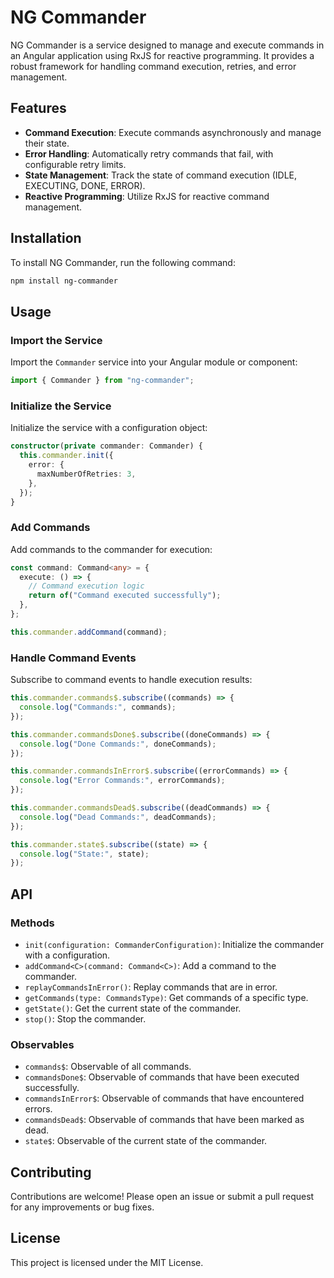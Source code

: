# NG Commander

NG Commander is a service designed to manage and execute commands in an Angular application using RxJS for reactive programming. It provides a robust framework for handling command execution, retries, and error management.

## Features

- **Command Execution**: Execute commands asynchronously and manage their state.
- **Error Handling**: Automatically retry commands that fail, with configurable retry limits.
- **State Management**: Track the state of command execution (IDLE, EXECUTING, DONE, ERROR).
- **Reactive Programming**: Utilize RxJS for reactive command management.

## Installation

To install NG Commander, run the following command:

```bash
npm install ng-commander
```

## Usage

### Import the Service

Import the `Commander` service into your Angular module or component:

```typescript
import { Commander } from "ng-commander";
```

### Initialize the Service

Initialize the service with a configuration object:

```typescript
constructor(private commander: Commander) {
  this.commander.init({
    error: {
      maxNumberOfRetries: 3,
    },
  });
}
```

### Add Commands

Add commands to the commander for execution:

```typescript
const command: Command<any> = {
  execute: () => {
    // Command execution logic
    return of("Command executed successfully");
  },
};

this.commander.addCommand(command);
```

### Handle Command Events

Subscribe to command events to handle execution results:

```typescript
this.commander.commands$.subscribe((commands) => {
  console.log("Commands:", commands);
});

this.commander.commandsDone$.subscribe((doneCommands) => {
  console.log("Done Commands:", doneCommands);
});

this.commander.commandsInError$.subscribe((errorCommands) => {
  console.log("Error Commands:", errorCommands);
});

this.commander.commandsDead$.subscribe((deadCommands) => {
  console.log("Dead Commands:", deadCommands);
});

this.commander.state$.subscribe((state) => {
  console.log("State:", state);
});
```

## API

### Methods

- `init(configuration: CommanderConfiguration)`: Initialize the commander with a configuration.
- `addCommand<C>(command: Command<C>)`: Add a command to the commander.
- `replayCommandsInError()`: Replay commands that are in error.
- `getCommands(type: CommandsType)`: Get commands of a specific type.
- `getState()`: Get the current state of the commander.
- `stop()`: Stop the commander.

### Observables

- `commands$`: Observable of all commands.
- `commandsDone$`: Observable of commands that have been executed successfully.
- `commandsInError$`: Observable of commands that have encountered errors.
- `commandsDead$`: Observable of commands that have been marked as dead.
- `state$`: Observable of the current state of the commander.

## Contributing

Contributions are welcome! Please open an issue or submit a pull request for any improvements or bug fixes.

## License

This project is licensed under the MIT License.
